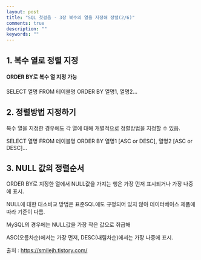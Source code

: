 ```yaml
---
layout: post
title: "SQL 첫걸음 - 3장 복수의 열을 지정해 정렬(2/6)" 
comments: true
description: ""
keywords: ""
---
```


## 1. 복수 열로 정렬 지정

#### ORDER BY로 복수 열 지정 가능 

SELECT 열명 FROM 테이블명 ORDER BY 열명1, 열명2... 


## 2. 정렬방법 지정하기
복수 열을 지정한 경우에도 각 열에 대해 개별적으로 정렬방법을 지정할 수 있음. 

SELECT 열명 FROM 테이블명 ORDER BY 열명1 [ASC or DESC], 열명2 [ASC or DESC]... 


##  3. NULL 값의 정렬순서
ORDER BY로 지정한 열에서 NULL값을 가지는 행은 가장 먼저 표시되거나 가장 나중에 표시. 

NULL에 대한 대소비교 방법은 표준SQL에도 규정되어 있지 않아 데이터베이스 제품에 따라 기준이 다름.

MySQL의 경우에는 NULL값을 가장 작은 값으로 취급해 

ASC(오름차순)에서는 가장 먼저, DESC(내림차순)에서는 가장 나중에 표시.


출처 : https://smilejh.tistory.com/